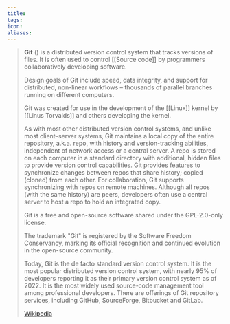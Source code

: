 ```yaml
---
title: 
tags: 
icon: 
aliases: 
---
```

> **Git** () is a distributed version control system that tracks versions of files. It is often used to control [[Source code]] by programmers collaboratively developing  software.
>
> Design goals of Git include speed, data integrity, and support for distributed, non-linear workflows – thousands of parallel branches running on different computers. 
>
> Git was created for use in the development of the [[Linux]] kernel by [[Linus Torvalds]] and others developing the kernel. 
>
> As with most other distributed version control systems, and unlike most client–server systems, Git maintains a local copy of the entire repository, a.k.a. repo, with history and version-tracking abilities, independent of network access or a central server. A repo is stored on each computer in a standard directory with additional, hidden files to provide version control capabilities. Git provides features to synchronize changes between repos that share history; copied (cloned) from each other. For collaboration, Git supports synchronizing with repos on remote machines. Although all repos (with the same history) are peers, developers often use a central server to host a repo to hold an integrated copy. 
>
> Git is a free and open-source software shared under the GPL-2.0-only license.
>
> The trademark "Git" is registered by the Software Freedom Conservancy, marking its official recognition and continued evolution in the open-source community. 
>
> Today, Git is the de facto standard version control system. It is the most popular distributed version control system, with nearly 95% of developers reporting it as their primary version control system as of 2022. It is the most widely used source-code management tool among professional developers. There are offerings of Git repository services, including GitHub, SourceForge, Bitbucket and GitLab.
>
> [Wikipedia](https://en.wikipedia.org/wiki/Git)